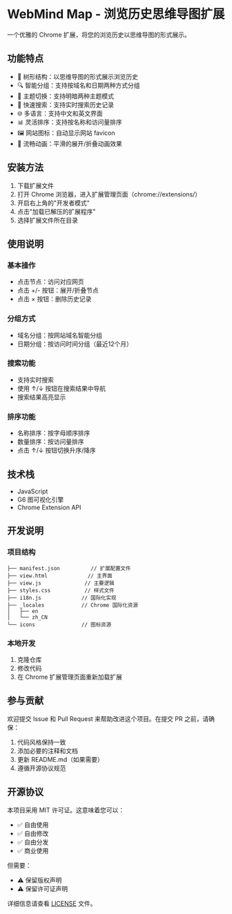# WebMind Map - 浏览历史思维导图扩展

一个优雅的 Chrome 扩展，将您的浏览历史以思维导图的形式展示。

## 功能特点

- 🌲 树形结构：以思维导图的形式展示浏览历史
- 🔍 智能分组：支持按域名和日期两种方式分组
- 🎨 主题切换：支持明暗两种主题模式
- 🔎 快速搜索：支持实时搜索历史记录
- 🌐 多语言：支持中文和英文界面
- 📊 灵活排序：支持按名称和访问量排序
- 🖼️ 网站图标：自动显示网站 favicon
- 💫 流畅动画：平滑的展开/折叠动画效果

## 安装方法

1. 下载扩展文件
2. 打开 Chrome 浏览器，进入扩展管理页面（chrome://extensions/）
3. 开启右上角的"开发者模式"
4. 点击"加载已解压的扩展程序"
5. 选择扩展文件所在目录

## 使用说明

### 基本操作
- 点击节点：访问对应网页
- 点击 +/- 按钮：展开/折叠节点
- 点击 × 按钮：删除历史记录

### 分组方式
- 域名分组：按网站域名智能分组
- 日期分组：按访问时间分组（最近12个月）

### 搜索功能
- 支持实时搜索
- 使用 ↑/↓ 按钮在搜索结果中导航
- 搜索结果高亮显示

### 排序功能
- 名称排序：按字母顺序排序
- 数量排序：按访问量排序
- 点击 ↑/↓ 按钮切换升序/降序

## 技术栈

- JavaScript
- G6 图可视化引擎
- Chrome Extension API

## 开发说明

### 项目结构
```
├── manifest.json          // 扩展配置文件
├── view.html             // 主界面
├── view.js              // 主要逻辑
├── styles.css           // 样式文件
├── i18n.js             // 国际化实现
├── _locales            // Chrome 国际化资源
│   ├── en
│   └── zh_CN
└── icons               // 图标资源
```

### 本地开发
1. 克隆仓库
2. 修改代码
3. 在 Chrome 扩展管理页面重新加载扩展

## 参与贡献

欢迎提交 Issue 和 Pull Request 来帮助改进这个项目。在提交 PR 之前，请确保：

1. 代码风格保持一致
2. 添加必要的注释和文档
3. 更新 README.md（如果需要）
4. 遵循开源协议规范

## 开源协议

本项目采用 MIT 许可证。这意味着您可以：

- ✅ 自由使用
- ✅ 自由修改
- ✅ 自由分发
- ✅ 商业使用

但需要：

- ⚠️ 保留版权声明
- ⚠️ 保留许可证声明

详细信息请查看 [LICENSE](LICENSE) 文件。 